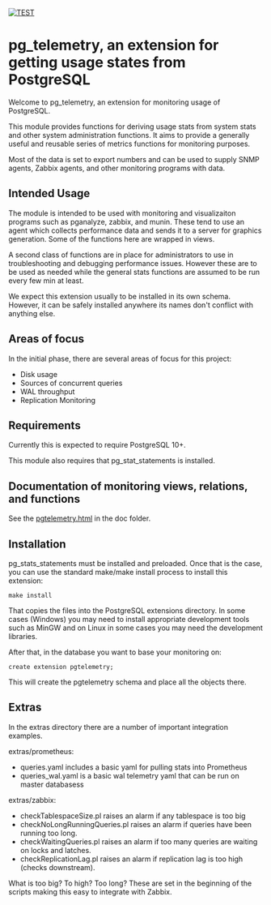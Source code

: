 [![TEST](https://github.com/adjust/pg-telemetry/actions/workflows/test.yml/badge.svg)](https://github.com/adjust/pg-telemetry/actions/workflows/test.yml)


# pg_telemetry, an extension for getting usage states from PostgreSQL

Welcome to pg_telemetry, an extension for monitoring usage of PostgreSQL.

This module provides functions for deriving usage stats from system stats
and other system administration functions.  It aims to provide a generally
useful and reusable series of metrics functions for monitoring purposes.

Most of the data is set to export numbers and can be used to supply SNMP
agents, Zabbix agents, and other monitoring programs with data.

## Intended Usage

The module is intended to be used with monitoring and visualizaiton
programs such as pganalyze, zabbix, and munin.  These tend to use an agent
which collects performance data and sends it to a server for graphics
generation.  Some of the functions here are wrapped in views.

A second class of functions are in place for administrators to use in
troubleshooting and debugging performance issues.  However these are to be
used as needed while the general stats functions are assumed to be run
every few min at least.

We expect this extension usually to be installed in its own schema.
However, it can be safely installed anywhere its names don't conflict
with anything else.

## Areas of focus

In the initial phase, there are several areas of focus for this project:

 * Disk usage
 * Sources of concurrent queries
 * WAL throughput
 * Replication Monitoring

## Requirements

Currently this is expected to require PostgreSQL 10+.

This module also requires that pg_stat_statements is installed.

## Documentation of monitoring views, relations, and functions

See the [pgtelemetry.html](doc/pgtelemetry.html) in the doc folder.

## Installation

pg_stats_statements must be installed and preloaded.  Once that is the case,
you can use the standard make/make install process to install this extension:

    make install

That copies the files into the PostgreSQL extensions directory.  In some
cases (Windows) you may need to install appropriate development tools
such as MinGW and on Linux in some cases you may need the development
libraries.

After that, in the database you want to base your monitoring on:

    create extension pgtelemetry;

This will create the pgtelemetry schema and place all the objects there.

## Extras

In the extras directory there are a number of important integration examples.

extras/prometheus:

   * queries.yaml includes a basic yaml for pulling stats into Prometheus
   * queries_wal.yaml is a basic wal telemetry yaml that can be run on
master databasess

extras/zabbix:

   * checkTablespaceSize.pl raises an alarm if any tablespace is too big
   * checkNoLongRunningQueries.pl raises an alarm if queries have been
     running too long.
   * checkWaitingQueries.pl raises an alarm if too many queries are
     waiting on locks and latches.
   * checkReplicationLag.pl raises an alarm if replication lag is too
     high (checks downstream).

What is too big?  To high?  Too long?  These are set in the beginning
of the scripts making this easy to integrate with Zabbix.
